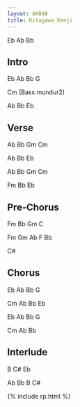 ```yaml
---
layout: AKB48
title: Kitagawa Kenji
---
```

Eb Ab Bb 

## Intro 
Eb Ab Bb G 

Cm (Bass mundur2) 

Ab Bb Eb 

## Verse 
Ab Bb Gm Cm 

Ab Bb Eb 

Ab Bb Gm Cm 

Fm Bb Eb 

## Pre-Chorus 
Fm Bb Gm C 

Fm Gm Ab F Bb 

C# 

## Chorus 
Eb Ab Bb G 

Cm Ab Bb Eb 

Eb Ab Bb G 

Cm Ab Bb 

## Interlude 
B C# Eb 

Ab Bb B C# 

{% include rp.html %}
